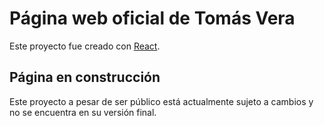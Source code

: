 # Página web oficial de Tomás Vera

Este proyecto fue creado con [React](https://github.com/facebook/create-react-app).

## Página en construcción

Este proyecto a pesar de ser público está actualmente sujeto a cambios y no se encuentra en su versión final.
